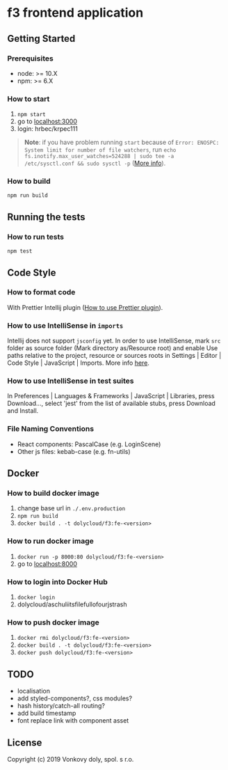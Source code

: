 # f3 frontend application

## Getting Started

### Prerequisites

- node: >= 10.X
- npm: >= 6.X

### How to start

1. `npm start`
2. go to [localhost:3000](http://localhost:3000/)
3. login: hrbec/krpec111

> **Note**: if you have problem running `start` because of `Error: ENOSPC: System limit for number of file watchers`, run `echo fs.inotify.max_user_watches=524288 | sudo tee -a /etc/sysctl.conf && sudo sysctl -p`
> ([More info](https://github.com/gatsbyjs/gatsby/issues/11406)).

### How to build

`npm run build`

## Running the tests

### How to run tests

`npm test`

## Code Style

### How to format code

With Prettier Intellij plugin ([How to use Prettier plugin](https://www.jetbrains.com/help/idea/prettier.html)).

### How to use IntelliSense in `imports`

Intellij does not support `jsconfig` yet. In order to use IntelliSense, mark `src` folder as source folder
(Mark directory as/Resource root) and enable Use paths relative to the project, resource or sources roots in Settings | Editor | Code Style | JavaScript | Imports.
More info [here](https://intellij-support.jetbrains.com/hc/en-us/community/posts/360003454280-BaseURL-Support-in-Webstorm).

### How to use IntelliSense in test suites

In Preferences | Languages & Frameworks | JavaScript | Libraries, press Download..., select 'jest' from the list of available stubs, press Download and Install.

### File Naming Conventions

- React components: PascalCase (e.g. LoginScene)
- Other js files: kebab-case (e.g. fn-utils)

## Docker

### How to build docker image

1. change base url in `./.env.production`
2. `npm run build`
3. `docker build . -t dolycloud/f3:fe-<version>`

### How to run docker image

1. `docker run -p 8000:80 dolycloud/f3:fe-<version>`
2. go to [localhost:8000](http://localhost:8000/)

### How to login into Docker Hub

1. `docker login`
2. dolycloud/aschuliitsfilefullofourjstrash

### How to push docker image

1. `docker rmi dolycloud/f3:fe-<version>`
2. `docker build . -t dolycloud/f3:fe-<version>`
3. `docker push dolycloud/f3:fe-<version>`

## TODO

- localisation
- add styled-components?, css modules?
- hash history/catch-all routing?
- add build timestamp
- font replace link with component asset

## License

Copyright (c) 2019 Vonkovy doly, spol. s r.o.
